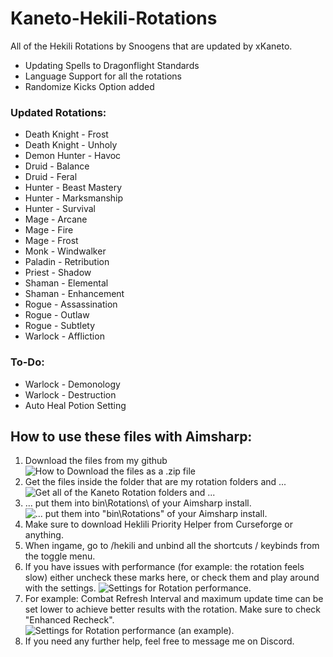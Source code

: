 # Kaneto-Hekili-Rotations

All of the Hekili Rotations by Snoogens that are updated by xKaneto.

- Updating Spells to Dragonflight Standards
- Language Support for all the rotations
- Randomize Kicks Option added

### Updated Rotations:

- Death Knight - Frost
- Death Knight - Unholy
- Demon Hunter - Havoc
- Druid - Balance
- Druid - Feral
- Hunter - Beast Mastery
- Hunter - Marksmanship
- Hunter - Survival
- Mage - Arcane
- Mage - Fire
- Mage - Frost
- Monk - Windwalker
- Paladin - Retribution
- Priest - Shadow
- Shaman - Elemental
- Shaman - Enhancement
- Rogue - Assassination
- Rogue - Outlaw
- Rogue - Subtlety
- Warlock - Affliction

### To-Do:

- Warlock - Demonology
- Warlock - Destruction
- Auto Heal Potion Setting

## How to use these files with Aimsharp:

1. Download the files from my github
   ![How to Download the files as a .zip file](https://github.com/xkaneto/Kaneto-Hekili-Rotations/blob/main/Readme-Images/image-1.jpg?raw=true)
2. Get the files inside the folder that are my rotation folders and ...
   ![Get all of the Kaneto Rotation folders and ...](https://github.com/xkaneto/Kaneto-Hekili-Rotations/blob/main/Readme-Images/image-2.jpg?raw=true)
3. ... put them into bin\Rotations\ of your Aimsharp install.
   ![... put them into "bin\Rotations" of your Aimsharp install.](https://github.com/xkaneto/Kaneto-Hekili-Rotations/blob/main/Readme-Images/image-3.jpg?raw=true)
4. Make sure to download Heklili Priority Helper from Curseforge or anything.
5. When ingame, go to /hekili and unbind all the shortcuts / keybinds from the toggle menu.
6. If you have issues with performance (for example: the rotation feels slow) either uncheck these marks here, or check them and play around with the settings.
   ![Settings for Rotation performance.](https://github.com/xkaneto/Kaneto-Hekili-Rotations/blob/main/Readme-Images/image-4.jpg?raw=true)
7. For example: Combat Refresh Interval and maximum update time can be set lower to achieve better results with the rotation. Make sure to check "Enhanced Recheck".
   ![Settings for Rotation performance (an example).](https://github.com/xkaneto/Kaneto-Hekili-Rotations/blob/main/Readme-Images/image-5.jpg?raw=true)
8. If you need any further help, feel free to message me on Discord.

